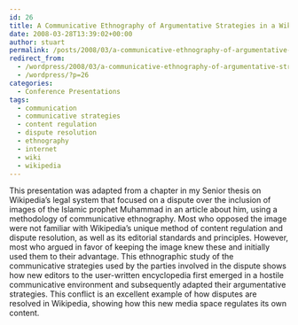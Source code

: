 ```yaml
---
id: 26
title: A Communicative Ethnography of Argumentative Strategies in a Wikipedian Content Dispute
date: 2008-03-28T13:39:02+00:00
author: stuart
permalink: /posts/2008/03/a-communicative-ethnography-of-argumentative-strategies-in-a-wikipedian-content-dispute/
redirect_from:
  - /wordpress/2008/03/a-communicative-ethnography-of-argumentative-strategies-in-a-wikipedian-content-dispute/
  - /wordpress/?p=26
categories:
  - Conference Presentations
tags:
  - communication
  - communicative strategies
  - content regulation
  - dispute resolution
  - ethnography
  - internet
  - wiki
  - wikipedia
---
```

This presentation was adapted from a chapter in my Senior thesis on Wikipedia&#8217;s legal system that focused on a dispute over the inclusion of images of the Islamic prophet Muhammad in an article about him, using a methodology of communicative ethnography. Most who opposed the image were not familiar with Wikipedia&#8217;s unique method of content regulation and dispute resolution, as well as its editorial standards and principles. However, most who argued in favor of keeping the image knew these and initially used them to their advantage. This ethnographic study of the communicative strategies used by the parties involved in the dispute shows how new editors to the user-written encyclopedia first emerged in a hostile communicative environment and subsequently adapted their argumentative strategies. This conflict is an excellent example of how disputes are resolved in Wikipedia, showing how this new media space regulates its own content.